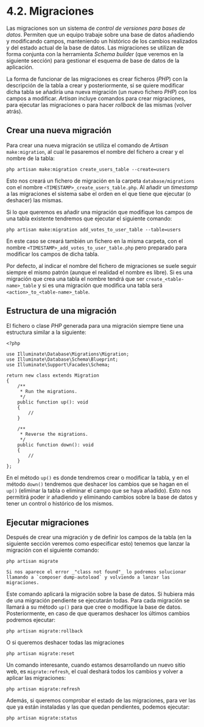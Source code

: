 # 4.2. Migraciones

Las migraciones son un sistema de _control de versiones para bases de datos_. Permiten que un equipo trabaje sobre una base de datos añadiendo y modificando campos, manteniendo un histórico de los cambios realizados y del estado actual de la base de datos. Las migraciones se utilizan de forma conjunta con la herramienta _Schema builder_ (que veremos en la siguiente sección) para gestionar el esquema de base de datos de la aplicación.

La forma de funcionar de las migraciones es crear ficheros (_PHP_) con la descripción de la tabla a crear y posteriormente, si se quiere modificar dicha tabla se añadiría una nueva migración (un nuevo fichero _PHP_) con los campos a modificar. _Artisan_ incluye comandos para crear migraciones, para ejecutar las migraciones o para hacer _rollback_ de las mismas (volver atrás).

## Crear una nueva migración

Para crear una nueva migración se utiliza el comando de _Artisan_ `make:migration`, al cual le pasaremos el nombre del fichero a crear y el nombre de la tabla:

```
php artisan make:migration create_users_table --create=users
```

Esto nos creará un fichero de migración en la carpeta `database/migrations` con el nombre `<TIMESTAMP>_create_users_table.php`. Al añadir un _timestamp_ a las migraciones el sistema sabe el orden en el que tiene que ejecutar (o deshacer) las mismas.

Si lo que queremos es añadir una migración que modifique los campos de una tabla existente tendremos que ejecutar el siguiente comando:

```
php artisan make:migration add_votes_to_user_table --table=users
```

En este caso se creará también un fichero en la misma carpeta, con el nombre `<TIMESTAMP>_add_votes_to_user_table.php` pero preparado para modificar los campos de dicha tabla.

Por defecto, al indicar el nombre del fichero de migraciones se suele seguir siempre el mismo patrón (aunque el realidad el nombre es libre). Si es una migración que crea una tabla el nombre tendrá que ser `create_<table-name>_table` y si es una migración que modifica una tabla será `<action>_to_<table-name>_table`.

## Estructura de una migración

El fichero o clase _PHP_ generada para una migración siempre tiene una estructura similar a la siguiente:

```
<?php

use Illuminate\Database\Migrations\Migration;
use Illuminate\Database\Schema\Blueprint;
use Illuminate\Support\Facades\Schema;

return new class extends Migration
{
    /**
     * Run the migrations.
     */
    public function up(): void
    {
        //
    }

    /**
     * Reverse the migrations.
     */
    public function down(): void
    {
        //
    }
};
```

En el método `up()` es donde tendremos crear o modificar la tabla, y en el método `down()` tendremos que deshacer los cambios que se hagan en el `up()` (eliminar la tabla o eliminar el campo que se haya añadido). Esto nos permitirá poder ir añadiendo y eliminando cambios sobre la base de datos y tener un control o histórico de los mismos.

## Ejecutar migraciones

Después de crear una migración y de definir los campos de la tabla (en la siguiente sección veremos como especificar esto) tenemos que lanzar la migración con el siguiente comando:

```
php artisan migrate
```

    Si nos aparece el error _"class not found"_ lo podremos solucionar llamando a `composer dump-autoload` y volviendo a lanzar las migraciones.

Este comando aplicará la migración sobre la base de datos. Si hubiera más de una migración pendiente se ejecutarán todas. Para cada migración se llamará a su método `up()` para que cree o modifique la base de datos. Posteriormente, en caso de que queramos deshacer los últimos cambios podremos ejecutar:

```
php artisan migrate:rollback
```

O si queremos deshacer todas las migraciones

```
php artisan migrate:reset
```

Un comando interesante, cuando estamos desarrollando un nuevo sitio web, es `migrate:refresh`, el cual deshará todos los cambios y volver a aplicar las migraciones:

```
php artisan migrate:refresh
```

Además, si queremos comprobar el estado de las migraciones, para ver las que ya están instaladas y las que quedan pendientes, podemos ejecutar:

```
php artisan migrate:status
```
